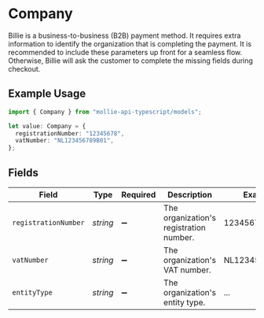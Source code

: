 # Company

Billie is a business-to-business (B2B) payment method. It requires extra information to identify the organization
that is completing the payment. It is recommended to include these parameters up front for a seamless flow.
Otherwise, Billie will ask the customer to complete the missing fields during checkout.

## Example Usage

```typescript
import { Company } from "mollie-api-typescript/models";

let value: Company = {
  registrationNumber: "12345678",
  vatNumber: "NL123456789B01",
};
```

## Fields

| Field                                   | Type                                    | Required                                | Description                             | Example                                 |
| --------------------------------------- | --------------------------------------- | --------------------------------------- | --------------------------------------- | --------------------------------------- |
| `registrationNumber`                    | *string*                                | :heavy_minus_sign:                      | The organization's registration number. | 12345678                                |
| `vatNumber`                             | *string*                                | :heavy_minus_sign:                      | The organization's VAT number.          | NL123456789B01                          |
| `entityType`                            | *string*                                | :heavy_minus_sign:                      | The organization's entity type.         | ...                                     |